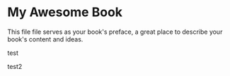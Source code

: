 # My Awesome Book

This file file serves as your book's preface, a great place to describe your book's content and ideas.


test

test2